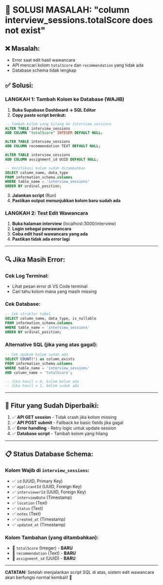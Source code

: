 # 🔧 SOLUSI MASALAH: "column interview_sessions.totalScore does not exist"

## ❌ Masalah:

- Error saat edit hasil wawancara
- API mencari kolom `totalScore` dan `recommendation` yang tidak ada
- Database schema tidak lengkap

## ✅ Solusi:

### LANGKAH 1: Tambah Kolom ke Database (WAJIB)

1. **Buka Supabase Dashboard → SQL Editor**
2. **Copy paste script berikut:**

```sql
-- Tambah kolom yang hilang ke interview_sessions
ALTER TABLE interview_sessions
ADD COLUMN "totalScore" INTEGER DEFAULT NULL;

ALTER TABLE interview_sessions
ADD COLUMN recommendation TEXT DEFAULT NULL;

ALTER TABLE interview_sessions
ADD COLUMN assignment_id UUID DEFAULT NULL;

-- Verifikasi kolom sudah ditambahkan
SELECT column_name, data_type
FROM information_schema.columns
WHERE table_name = 'interview_sessions'
ORDER BY ordinal_position;
```

3. **Jalankan script** (Run)
4. **Pastikan output menunjukkan kolom baru sudah ada**

### LANGKAH 2: Test Edit Wawancara

1. **Buka halaman interview** (localhost:3000/interview)
2. **Login sebagai pewawancara**
3. **Coba edit hasil wawancara yang ada**
4. **Pastikan tidak ada error lagi**

---

## 🔍 Jika Masih Error:

### Cek Log Terminal:

- Lihat pesan error di VS Code terminal
- Cari tahu kolom mana yang masih missing

### Cek Database:

```sql
-- Cek struktur tabel
SELECT column_name, data_type, is_nullable
FROM information_schema.columns
WHERE table_name = 'interview_sessions'
ORDER BY ordinal_position;
```

### Alternative SQL (jika yang atas gagal):

```sql
-- Cek apakah kolom sudah ada
SELECT COUNT(*) as column_exists
FROM information_schema.columns
WHERE table_name = 'interview_sessions'
AND column_name = 'totalScore';

-- Jika hasil = 0, kolom belum ada
-- Jika hasil = 1, kolom sudah ada
```

---

## 🚀 Fitur yang Sudah Diperbaiki:

1. ✅ **API GET session** - Tidak crash jika kolom missing
2. ✅ **API POST submit** - Fallback ke basic fields jika gagal
3. ✅ **Error handling** - Retry logic untuk update session
4. ✅ **Database script** - Tambah kolom yang hilang

---

## 📋 Status Database Schema:

### Kolom Wajib di `interview_sessions`:

- ✅ `id` (UUID, Primary Key)
- ✅ `applicantId` (UUID, Foreign Key)
- ✅ `interviewerId` (UUID, Foreign Key)
- ✅ `interviewDate` (Timestamp)
- ✅ `location` (Text)
- ✅ `status` (Text)
- ✅ `notes` (Text)
- ✅ `created_at` (Timestamp)
- ✅ `updated_at` (Timestamp)

### Kolom Tambahan (yang ditambahkan):

- 🔧 `totalScore` (Integer) - **BARU**
- 🔧 `recommendation` (Text) - **BARU**
- 🔧 `assignment_id` (UUID) - **BARU**

---

**CATATAN:** Setelah menjalankan script SQL di atas, sistem edit wawancara akan berfungsi normal kembali! 🎉
